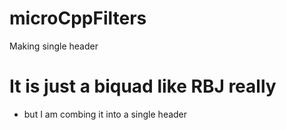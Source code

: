 # microCppFilters
Making single header

# It is just a biquad like RBJ really
* but I am combing it into a single header
